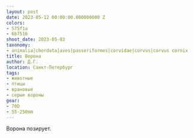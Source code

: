 ```yaml
---
layout: post
date: 2023-05-12 00:00:00.000000000 Z
colors:
- 575f1a
- 6b7516
shoot_date: 2023-05-03
taxonomy:
- animalia|chordata|aves|passeriformes|corvidae|corvus|corvus cornix
title: Ворона
author: Д.Г.
location: Санкт-Петербург
tags:
- животные
- птицы
- врановые
- серые вороны
gear:
- 70D
- 55-250mm
---
```

Ворона позирует.

